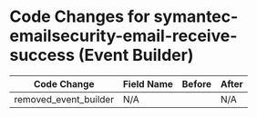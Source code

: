 # Code Changes for symantec-emailsecurity-email-receive-success (Event Builder)

| Code Change | Field Name | Before | After |
|-------------|------------|--------|-------|
| removed_event_builder | N/A |  | N/A |